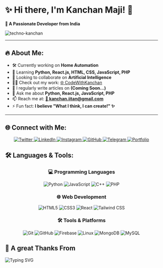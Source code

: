 # ✨ Hi there, I'm Kanchan Maji! 👋

**🚀 A Passionate Developer from India**  

<img src="https://komarev.com/ghpvc/?username=tecno-kanchan&label=Profile%20views&color=0e75b6&style=flat" alt="techno-kanchan" />

---

## 🔥 About Me:
- 🛠️ Currently working on **Home Automation**
- 🌱 Learning **Python, React.js, HTML, CSS, JavaScript, PHP**
- 🤝 Looking to collaborate on **Artificial Intelligence**
- 👨‍💻 Check out my work: [🌐 CodeWithKanchan](https://codewithkanchan.com)
- 📝 I regularly write articles on **(Coming Soon...)**
- 💬 Ask me about **Python, React.js, JavaScript, PHP**
- 📫 Reach me at: **[📧 kanchan.iitan@gmail.com](mailto:kanchan.iitan@gmail.com)**
- ⚡ Fun fact: **I believe "What I think, I can create!" ✨**

---

## 🌐 Connect with Me:
<div align="center">
  
  <a href="https://twitter.com/kanchan_maji_">
    <img src="https://img.shields.io/badge/-Twitter-1DA1F2?style=for-the-badge&logo=twitter&logoColor=white" alt="Twitter">
  </a>
  <a href="https://linkedin.com/in/kanchan-maji-40b468347">
    <img src="https://img.shields.io/badge/-LinkedIn-0077B5?style=for-the-badge&logo=linkedin&logoColor=white" alt="LinkedIn">
  </a>
  <a href="https://instagram.com/code_with_kanchan">
    <img src="https://img.shields.io/badge/-Instagram-E4405F?style=for-the-badge&logo=instagram&logoColor=white" alt="Instagram">
  </a>
  <a href="https://github.com/tecno-kanchan">
    <img src="https://img.shields.io/badge/-GitHub-181717?style=for-the-badge&logo=github&logoColor=white" alt="GitHub">
  </a>
  <a href="https://t.me/codewithkanchan">
    <img src="https://img.shields.io/badge/-Telegram-26A5E4?style=for-the-badge&logo=telegram&logoColor=white" alt="Telegram">
  </a>
  <a href="https://codewithkanchan.com">
    <img src="https://img.shields.io/badge/-Portfolio-00C853?style=for-the-badge&logo=google-chrome&logoColor=white" alt="Portfolio">
  </a>

</div>

## 🛠️ Languages & Tools:

<div align="center">

### 💻 Programming Languages
![Python](https://img.shields.io/badge/-Python-3776AB?style=for-the-badge&logo=python&logoColor=white)
![JavaScript](https://img.shields.io/badge/-JavaScript-F7DF1E?style=for-the-badge&logo=javascript&logoColor=black)
![C++](https://img.shields.io/badge/-C++-00599C?style=for-the-badge&logo=cplusplus&logoColor=white)
![PHP](https://img.shields.io/badge/-PHP-777BB4?style=for-the-badge&logo=php&logoColor=white)

### 🌐 Web Development
![HTML5](https://img.shields.io/badge/-HTML5-E34F26?style=for-the-badge&logo=html5&logoColor=white)
![CSS3](https://img.shields.io/badge/-CSS3-1572B6?style=for-the-badge&logo=css3&logoColor=white)
![React](https://img.shields.io/badge/-React-61DAFB?style=for-the-badge&logo=react&logoColor=black)
![Tailwind CSS](https://img.shields.io/badge/-TailwindCSS-38B2AC?style=for-the-badge&logo=tailwind-css&logoColor=white)

### 🛠️ Tools & Platforms
![Git](https://img.shields.io/badge/-Git-F05032?style=for-the-badge&logo=git&logoColor=white)
![GitHub](https://img.shields.io/badge/-GitHub-181717?style=for-the-badge&logo=github&logoColor=white)
![Firebase](https://img.shields.io/badge/-Firebase-FFCA28?style=for-the-badge&logo=firebase&logoColor=black)
![Linux](https://img.shields.io/badge/-Linux-FCC624?style=for-the-badge&logo=linux&logoColor=black)
![MongoDB](https://img.shields.io/badge/-MongoDB-47A248?style=for-the-badge&logo=mongodb&logoColor=white)
![MySQL](https://img.shields.io/badge/-MySQL-4479A1?style=for-the-badge&logo=mysql&logoColor=white)

</div>

## 👋 A great Thanks From
![Typing SVG](https://readme-typing-svg.herokuapp.com?font=Fira+Code&size=30&duration=3000&pause=500&color=00C853&center=false&vCenter=true&multiline=false&width=280&height=40&lines=Kanchan+Maji)

